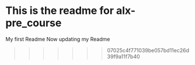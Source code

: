This is the readme for alx-pre_course
=======
My first Readme
Now updating my Readme
>>>>>>> 07025c4f771039be057bd11ec26d39f9a11f7b40
